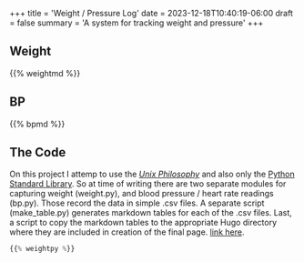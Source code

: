 +++
title = 'Weight / Pressure Log'
date = 2023-12-18T10:40:19-06:00
draft = false
summary = 'A system for tracking weight and pressure' 
+++

## Weight

{{% weightmd %}}


## BP

{{% bpmd %}}


## The Code

On this project I attemp to use the [_Unix Philosophy_](https://en.wikipedia.org/wiki/Unix_philosophy) and also only the [Python Standard Library](https://docs.python.org/3/library/index.html).  So at time of writing there are two separate modules for capturing weight (weight.py), and blood pressure / heart rate readings (bp.py).  Those record the data in simple .csv files.  A separate script (make_table.py) generates markdown tables for each of the .csv files.  Last, a script to copy the markdown tables to the appropriate Hugo directory where they are included in creation of the final page. [link here](http://www.davidgpohl.com/fake).



```python
{{% weightpy %}}
```

 
